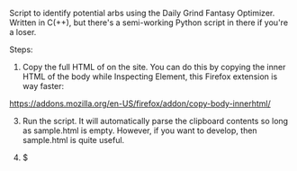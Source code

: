 Script to identify potential arbs using the Daily Grind Fantasy Optimizer. Written in C(++), but there's a semi-working Python script in there if you're a loser.

Steps:
1) Copy the full HTML of on the site. You can do this by copying the inner HTML of the body while Inspecting Element, this Firefox extension is way faster:
   
https://addons.mozilla.org/en-US/firefox/addon/copy-body-innerhtml/

3) Run the script. It will automatically parse the clipboard contents so long as sample.html is empty. However, if you want to develop, then sample.html is quite useful.

4) $

